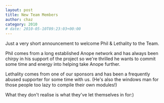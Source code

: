 ```yaml
---
layout: post
title: New Team Members
author: chaz
category: 2010
# date: 2010-05-10T09:23:03+00:00
---
```


Just a very short announcement to welcome Phil & Lethality to the Team.

Phil comes from a long established Anope network and has always been chirpy in his support of the project so we're thrilled he wants to commit some time and energy into helping take Anope further.

Lethality comes from one of our sponsors and has been a frequently abused supporter for some time with us. (He's also the windows man for those people too lazy to compile their own modules!)

What they don't realise is what they've let themselves in for:)
